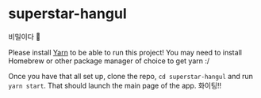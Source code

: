 # superstar-hangul
비밀이다 🤫

Please install [Yarn](https://yarnpkg.com/lang/en/docs/install/#mac-stable) to be able to run this project! You may need to install Homebrew or other package manager of choice to get yarn :/

Once you have that all set up, clone the repo, `cd superstar-hangul` and run `yarn start`. That should launch the main page of the app.
화이팅!!
